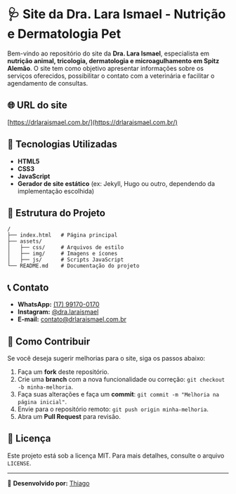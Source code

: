 # 🩺 Site da Dra. Lara Ismael - Nutrição e Dermatologia Pet

Bem-vindo ao repositório do site da **Dra. Lara Ismael**, especialista em **nutrição animal, tricologia, dermatologia e microagulhamento em Spitz Alemão**. O site tem como objetivo apresentar informações sobre os serviços oferecidos, possibilitar o contato com a veterinária e facilitar o agendamento de consultas.

## 🌐 URL do site

[https://drlaraismael.com.br/](https://drlaraismael.com.br/)

## 📌 Tecnologias Utilizadas

- **HTML5**
- **CSS3**
- **JavaScript**
- **Gerador de site estático** (ex: Jekyll, Hugo ou outro, dependendo da implementação escolhida)

## 📂 Estrutura do Projeto

```
/
├── index.html   # Página principal
├── assets/
│   ├── css/     # Arquivos de estilo
│   ├── img/     # Imagens e ícones
│   ├── js/      # Scripts JavaScript
└── README.md    # Documentação do projeto
```

## 📞 Contato

- **WhatsApp:** [(17) 99170-0170](https://api.whatsapp.com/send?phone=5517991700170)
- **Instagram:** [@dra.laraismael](https://instagram.com/dra.laraismael)
- **E-mail:** contato@drlaraismael.com.br

## 🚀 Como Contribuir

Se você deseja sugerir melhorias para o site, siga os passos abaixo:

1. Faça um **fork** deste repositório.
2. Crie uma **branch** com a nova funcionalidade ou correção: `git checkout -b minha-melhoria`.
3. Faça suas alterações e faça um **commit**: `git commit -m "Melhoria na página inicial"`.
4. Envie para o repositório remoto: `git push origin minha-melhoria`.
5. Abra um **Pull Request** para revisão.

## 📜 Licença

Este projeto está sob a licença MIT. Para mais detalhes, consulte o arquivo `LICENSE`.

---

🔹 **Desenvolvido por:** [Thiago](https://github.com/thiago)
